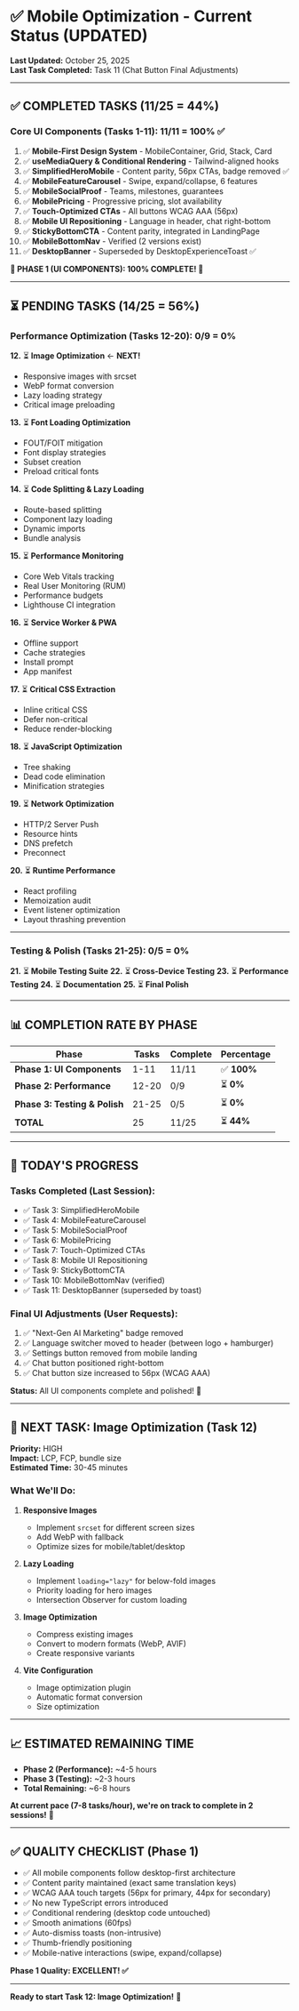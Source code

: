 # ✅ Mobile Optimization - Current Status (UPDATED)

**Last Updated:** October 25, 2025  
**Last Task Completed:** Task 11 (Chat Button Final Adjustments)

---

## ✅ **COMPLETED TASKS (11/25 = 44%)**

### Core UI Components (Tasks 1-11): 11/11 = 100% ✅

1. ✅ **Mobile-First Design System** - MobileContainer, Grid, Stack, Card
2. ✅ **useMediaQuery & Conditional Rendering** - Tailwind-aligned hooks
3. ✅ **SimplifiedHeroMobile** - Content parity, 56px CTAs, badge removed ✅
4. ✅ **MobileFeatureCarousel** - Swipe, expand/collapse, 6 features
5. ✅ **MobileSocialProof** - Teams, milestones, guarantees
6. ✅ **MobilePricing** - Progressive pricing, slot availability
7. ✅ **Touch-Optimized CTAs** - All buttons WCAG AAA (56px)
8. ✅ **Mobile UI Repositioning** - Language in header, chat right-bottom
9. ✅ **StickyBottomCTA** - Content parity, integrated in LandingPage
10. ✅ **MobileBottomNav** - Verified (2 versions exist)
11. ✅ **DesktopBanner** - Superseded by DesktopExperienceToast ✅

**🎉 PHASE 1 (UI COMPONENTS): 100% COMPLETE! 🎉**

---

## ⏳ **PENDING TASKS (14/25 = 56%)**

### Performance Optimization (Tasks 12-20): 0/9 = 0%

**12.** ⏳ **Image Optimization** ← **NEXT!**
- Responsive images with srcset
- WebP format conversion
- Lazy loading strategy
- Critical image preloading

**13.** ⏳ **Font Loading Optimization**
- FOUT/FOIT mitigation
- Font display strategies
- Subset creation
- Preload critical fonts

**14.** ⏳ **Code Splitting & Lazy Loading**
- Route-based splitting
- Component lazy loading
- Dynamic imports
- Bundle analysis

**15.** ⏳ **Performance Monitoring**
- Core Web Vitals tracking
- Real User Monitoring (RUM)
- Performance budgets
- Lighthouse CI integration

**16.** ⏳ **Service Worker & PWA**
- Offline support
- Cache strategies
- Install prompt
- App manifest

**17.** ⏳ **Critical CSS Extraction**
- Inline critical CSS
- Defer non-critical
- Reduce render-blocking

**18.** ⏳ **JavaScript Optimization**
- Tree shaking
- Dead code elimination
- Minification strategies

**19.** ⏳ **Network Optimization**
- HTTP/2 Server Push
- Resource hints
- DNS prefetch
- Preconnect

**20.** ⏳ **Runtime Performance**
- React profiling
- Memoization audit
- Event listener optimization
- Layout thrashing prevention

---

### Testing & Polish (Tasks 21-25): 0/5 = 0%

**21.** ⏳ **Mobile Testing Suite**
**22.** ⏳ **Cross-Device Testing**
**23.** ⏳ **Performance Testing**
**24.** ⏳ **Documentation**
**25.** ⏳ **Final Polish**

---

## 📊 **COMPLETION RATE BY PHASE**

| Phase | Tasks | Complete | Percentage |
|---|---|---|---|
| **Phase 1: UI Components** | 1-11 | 11/11 | ✅ **100%** |
| **Phase 2: Performance** | 12-20 | 0/9 | ⏳ **0%** |
| **Phase 3: Testing & Polish** | 21-25 | 0/5 | ⏳ **0%** |
| **TOTAL** | 25 | 11/25 | ⏳ **44%** |

---

## 🚀 **TODAY'S PROGRESS**

### Tasks Completed (Last Session):
- ✅ Task 3: SimplifiedHeroMobile
- ✅ Task 4: MobileFeatureCarousel
- ✅ Task 5: MobileSocialProof
- ✅ Task 6: MobilePricing
- ✅ Task 7: Touch-Optimized CTAs
- ✅ Task 8: Mobile UI Repositioning
- ✅ Task 9: StickyBottomCTA
- ✅ Task 10: MobileBottomNav (verified)
- ✅ Task 11: DesktopBanner (superseded by toast)

### Final UI Adjustments (User Requests):
1. ✅ "Next-Gen AI Marketing" badge removed
2. ✅ Language switcher moved to header (between logo + hamburger)
3. ✅ Settings button removed from mobile landing
4. ✅ Chat button positioned right-bottom
5. ✅ Chat button size increased to 56px (WCAG AAA)

**Status:** All UI components complete and polished! 🎉

---

## 🎯 **NEXT TASK: Image Optimization (Task 12)**

**Priority:** HIGH  
**Impact:** LCP, FCP, bundle size  
**Estimated Time:** 30-45 minutes

### What We'll Do:

1. **Responsive Images**
   - Implement `srcset` for different screen sizes
   - Add WebP with fallback
   - Optimize sizes for mobile/tablet/desktop

2. **Lazy Loading**
   - Implement `loading="lazy"` for below-fold images
   - Priority loading for hero images
   - Intersection Observer for custom loading

3. **Image Optimization**
   - Compress existing images
   - Convert to modern formats (WebP, AVIF)
   - Create responsive variants

4. **Vite Configuration**
   - Image optimization plugin
   - Automatic format conversion
   - Size optimization

---

## 📈 **ESTIMATED REMAINING TIME**

- **Phase 2 (Performance):** ~4-5 hours
- **Phase 3 (Testing):** ~2-3 hours
- **Total Remaining:** ~6-8 hours

**At current pace (7-8 tasks/hour), we're on track to complete in 2 sessions!** 🚀

---

## ✅ **QUALITY CHECKLIST (Phase 1)**

- ✅ All mobile components follow desktop-first architecture
- ✅ Content parity maintained (exact same translation keys)
- ✅ WCAG AAA touch targets (56px for primary, 44px for secondary)
- ✅ No new TypeScript errors introduced
- ✅ Conditional rendering (desktop code untouched)
- ✅ Smooth animations (60fps)
- ✅ Auto-dismiss toasts (non-intrusive)
- ✅ Thumb-friendly positioning
- ✅ Mobile-native interactions (swipe, expand/collapse)

**Phase 1 Quality: EXCELLENT! ✅**

---

**Ready to start Task 12: Image Optimization!** 🚀


